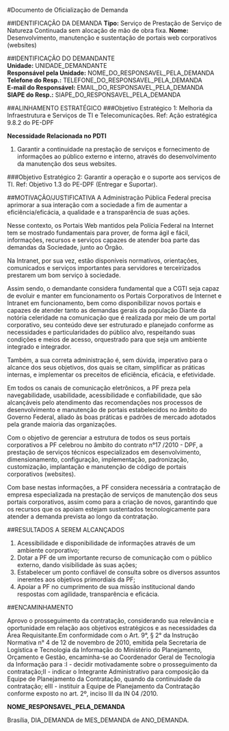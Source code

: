 #Documento de Oficialização de Demanda

##IDENTIFICAÇÃO DA DEMANDA
**Tipo:** Serviço de Prestação de Serviço de Natureza Continuada sem alocação de mão de obra fixa. 
**Nome:** Desenvolvimento, manutenção e sustentação de portais web corporativos (websites) 

##IDENTIFICAÇÃO DO DEMANDANTE   
**Unidade:** UNIDADE_DEMANDANTE  
**Responsável pela Unidade:** NOME_DO_RESPONSAVEL_PELA_DEMANDA   
**Telefone do Resp.:** TELEFONE_DO_RESPONSAVEL_PELA_DEMANDA  
**E-mail do Responsável:** EMAIL_DO_RESPONSAVEL_PELA_DEMANDA  
**SIAPE do Resp.:** SIAPE_DO_RESPONSAVEL_PELA_DEMANDA  

##ALINHAMENTO ESTRATÉGICO 
###Objetivo Estratégico 1: 
Melhoria da Infraestrutura e Serviços de TI e Telecomunicações. 
Ref: Ação estratégica 9.8.2 do PE-DPF  
  
**Necessidade Relacionada no PDTI**
1. Garantir a continuidade na prestação de serviços e fornecimento de informações ao público externo e interno, através do desenvolvimento da manutenção dos seus websites.

###Objetivo Estratégico 2:
Garantir a operação e o suporte aos serviços de TI. 
Ref: Objetivo 1.3 do PE-DPF (Entregar e Suportar). 
 
##MOTIVAÇÃO/JUSTIFICATIVA 
A Administração Pública Federal precisa aprimorar a sua interação com a sociedade 
a fim de aumentar a eficiência/eficácia, a qualidade e a transparência de suas ações.

Nesse contexto, os Portais Web mantidos pela Polícia Federal na Internet tem se mostrado 
fundamentais para prover, de forma ágil e fácil, informações, recursos e serviços capazes de atender 
boa parte das demandas da Sociedade, junto ao Órgão. 

Na Intranet, por sua vez, estão disponíveis normativos, orientações, comunicados e serviços 
importantes para servidores e terceirizados prestarem um bom serviço à sociedade.

Assim sendo, o demandante considera fundamental que a CGTI seja capaz de evoluir e manter em 
funcionamento os Portais Corporativos de Internet e Intranet em funcionamento, bem como 
disponibilizar novos 
portais e capazes de atender tanto as demandas gerais da população 
Diante da notória celeridade na comunicação que é realizada por meio 
de um portal corporativo, seu conteúdo deve ser estruturado e planejado 
conforme as necessidades e particularidades do público alvo, respeitando 
suas condições e meios de acesso, orquestrado para que seja um 
ambiente integrado e integrador. 

Também, a sua correta administração é, sem dúvida, imperativo para o 
alcance dos seus objetivos, dos quais se citam, simplificar as práticas 
internas, e implementar os preceitos de eficiência, eficácia, e efetividade.

Em todos os canais de comunicação eletrônicos, a PF preza pela navegabilidade, 
usabilidade, acessibilidade e confiabilidade, que são alcançáveis pelo atendimento 
das recomendações nos processos de desenvolvimento e manutenção de portais 
estabelecidos no âmbito do Governo Federal, aliado às boas práticas e padrões 
de mercado adotados pela grande maioria das organizações.

Com o objetivo de gerenciar a estrutura de todos os seus portais corporativos 
a PF celebrou no âmbito do contrato n°17 /2010 - DPF, a prestação de serviços 
técnicos especializados em desenvolvimento, dimensionamento, configuração, 
implementação, padronização, customização, implantação e manutenção de código 
de portais corporativos (websites).   

Com base nestas informações, a PF considera necessária a contratação de empresa 
especializada na prestação de serviços de manutenção dos seus portais corporativos, 
assim como para a criação de novos, garantindo que os recursos que os apoiam 
estejam sustentados tecnologicamente para atender a demanda prevista ao longo da contratação. 

##RESULTADOS A SEREM ALCANÇADOS 
1. Acessibilidade e disponibilidade de informações através de um ambiente corporativo; 
2. Dotar a PF de um importante recurso de comunicação com o público externo, dando visibilidade às suas ações; 
3. Estabelecer um ponto confiável de consulta sobre os diversos assuntos inerentes aos objetivos primordiais da PF; 
4. Apoiar a PF no cumprimento de sua missão institucional dando respostas com agilidade, transparência e eficácia. 

##ENCAMINHAMENTO 

Aprovo o prosseguimento da contratação, considerando sua relevância e 
oportunidade em relação aos objetivos estratégicos e as necessidades 
da Área Requisitante.Em conformidade com o Art. 9°, § 2° da Instrução 
Normativa n° 4 de 12 de novembro de 2010, emitida pela Secretaria de 
Logística e Tecnologia da Informação do Ministério do Planejamento, 
Orçamento e Gestão, encaminha-se ao Coordenador Geral de Tecnologia 
da Informação para :I - decidir motivadamente sobre o prosseguimento 
da contratação;II - indicar o Integrante Administrativo para 
composição da Equipe de Planejamento da Contratação, quando da 
continuidade da contratação; eIII - instituir a Equipe de 
Planejamento da Contratação conforme exposto no art. 2º, 
inciso III da IN 04 /2010. 

**NOME_RESPONSAVEL_PELA_DEMANDA**

Brasília, DIA_DEMANDA de MES_DEMANDA de ANO_DEMANDA. 


